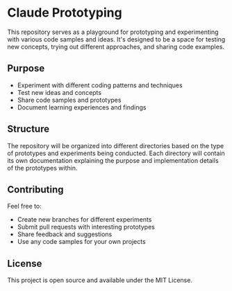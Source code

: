 # Claude Prototyping

This repository serves as a playground for prototyping and experimenting with various code samples and ideas. It's designed to be a space for testing new concepts, trying out different approaches, and sharing code examples.

## Purpose

- Experiment with different coding patterns and techniques
- Test new ideas and concepts
- Share code samples and prototypes
- Document learning experiences and findings

## Structure

The repository will be organized into different directories based on the type of prototypes and experiments being conducted. Each directory will contain its own documentation explaining the purpose and implementation details of the prototypes within.

## Contributing

Feel free to:
- Create new branches for different experiments
- Submit pull requests with interesting prototypes
- Share feedback and suggestions
- Use any code samples for your own projects

## License

This project is open source and available under the MIT License.